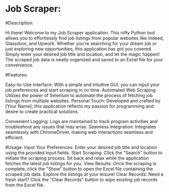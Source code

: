 # Job Scraper:

#Description:

Hi there! Welcome to my Job Scraper application. This nifty Python tool allows you to effortlessly find job listings from popular websites like Indeed, Glassdoor, and Upwork. Whether you're searching for your dream job or just exploring new opportunities, this application has got you covered. Simply enter your desired job title and location, and let the magic happen! The scraped job data is neatly organized and saved to an Excel file for your convenience.

#Features:

Easy-to-Use Interface: With a simple and intuitive GUI, you can input your job preferences and start scraping in no time.
Automated Web Scraping: Utilizes the power of Selenium to automate the process of fetching job listings from multiple websites.
Personal Touch: Developed and crafted by [Your Name], this application reflects my passion for programming and desire to create practical solutions.

Convenient Logging: Logs are maintained to track program activities and troubleshoot any issues that may arise.
Seamless Integration: Integrates seamlessly with ChromeDriver, making web interactions seamless and efficient.

#Usage:
Input Your Preferences: Enter your desired job title and location using the provided input fields.
Start Scraping: Click the "Search" button to initiate the scraping process. Sit back and relax while the application fetches the latest job listings for you.
View Results: Once the scraping is complete, click the "Show" button to open the Excel file containing the scraped job data. Explore the listings at your leisure!
Clear Records: Need a fresh start? Click the "Clear Records" button to wipe existing job records from the Excel file.
